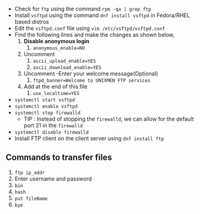 - Check for `ftp` using the command `rpm -qa | grep ftp`
- Install `vsftpd` using the command `dnf install vsftpd` in Fedora/RHEL based distros
- Edit the `vsftpd.conf` file using `vim /etc/vsftpd/vsftpd.conf`
- Find the following lines and make the changes as shown below,
	1. **Disable anonymous login** 
		1. `anonymous_enable=NO`
	2. Uncomment
		1. `ascii_upload_enable=YES`
		2. `ascii_download_enable=YES`
	3. Uncomment -Enter your welcome message(Optional)
		1. `ftpd_banner=Welcome to UNIXMEN FTP services`
	4. Add at the end of this file
		1. `use_localtime=YES`
- `systemctl start vsftpd`
- `systemctl enable vsftpd`
- `systemctl stop firewalld`
	- TIP : Instead of stopping the `firewalld`, we can allow for the default port 21 in the `firewalld` 
- `systemctl disable firewalld`
- Install FTP client on the client server using `dnf install ftp`

## Commands to transfer files
1. `ftp ip_addr`
2. Enter username and password
3. `bin`
4. `hash`
5. `put fileName`
6. `bye`

